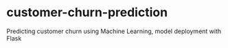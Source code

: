 # customer-churn-prediction
Predicting customer churn using Machine Learning, model deployment with Flask
